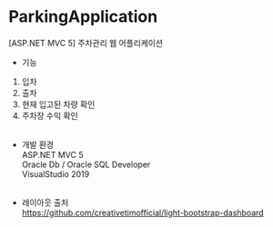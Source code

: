# ParkingApplication
[ASP.NET MVC 5] 주차관리 웹 어플리케이션

- 기능
1. 입차
2. 출차
3. 현재 입고된 차량 확인
4. 주차장 수익 확인 <br/><br/>

- 개발 환경<br/>
ASP.NET MVC 5<br/>
Oracle Db / Oracle SQL Developer<br/>
VisualStudio 2019 <br/><br/>

- 레이아웃 출처<br/>
https://github.com/creativetimofficial/light-bootstrap-dashboard

